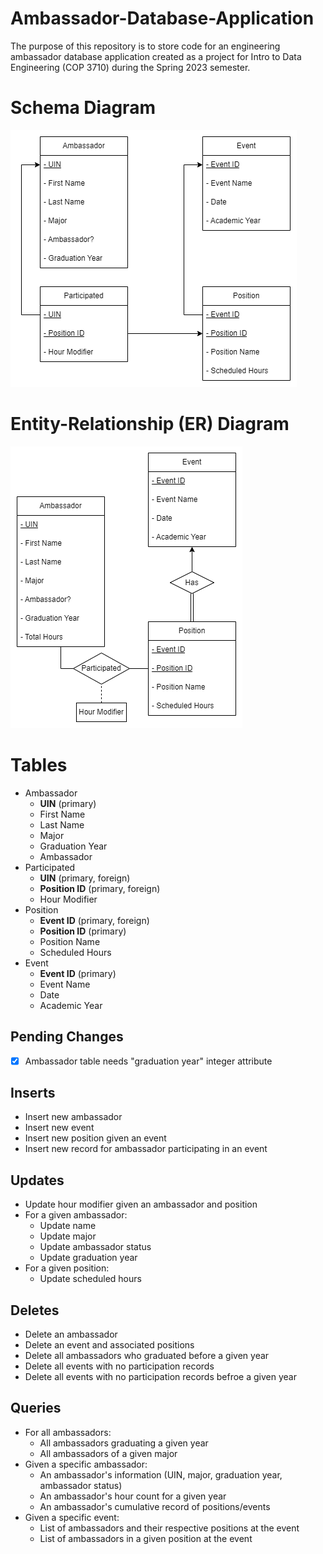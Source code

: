 # Ambassador-Database-Application
The purpose of this repository is to store code for an engineering ambassador database application created as a project for Intro to Data Engineering (COP 3710) during the Spring 2023 semester.

# Schema Diagram
![image](database_schema.png)

# Entity-Relationship (ER) Diagram 
![image](database_entity_relation_diagram.png)

# Tables
- Ambassador 
   - **UIN** (primary)
   - First Name
   - Last Name
   - Major
   - Graduation Year
   - Ambassador
- Participated 
   - **UIN** (primary, foreign)
   - **Position ID** (primary, foreign)
   - Hour Modifier
- Position 
   - **Event ID** (primary, foreign)
   - **Position ID** (primary)
   - Position Name
   - Scheduled Hours
- Event 
   - **Event ID** (primary)
   - Event Name
   - Date
   - Academic Year

## Pending Changes
- [x] Ambassador table needs "graduation year" integer attribute

## Inserts
- Insert new ambassador
- Insert new event
- Insert new position given an event
- Insert new record for ambassador participating in an event

## Updates
- Update hour modifier given an ambassador and position
- For a given ambassador:
    - Update name
    - Update major
    - Update ambassador status
    - Update graduation year
- For a given position:
    - Update scheduled hours

## Deletes
- Delete an ambassador
- Delete an event and associated positions
- Delete all ambassadors who graduated before a given year
- Delete all events with no participation records
- Delete all events with no participation records befroe a given year

## Queries
- For all ambassadors:
    - All ambassadors graduating a given year
    - All ambassadors of a given major
- Given a specific ambassador:
    - An ambassador's information (UIN, major, graduation year, ambassador status)
    - An ambassador's hour count for a given year
    - An ambassador's cumulative record of positions/events
- Given a specific event:
    - List of ambassadors and their respective positions at the event
    - List of ambassadors in a given position at the event




